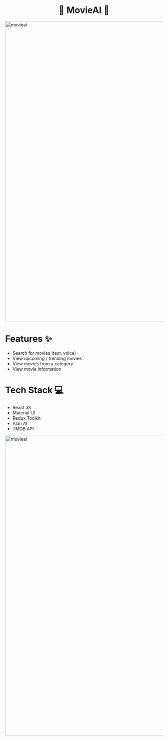 <div align='center'>

  #  🍿 MovieAI 🍿
</div>


<img width="959" alt="movieai" src="https://github.com/pratyush-ksingh/MovieAI/assets/82104084/e4b7b089-4e8a-4c9a-9fdb-39c5b90d07a9">



# Features ✨

- Search for movies (text, voice)
- View upcoming / trending movies
- View movies from a category
- View movie information




# Tech Stack 💻

- React JS
- Material UI
- Redux Toolkit
- Alan AI
- TMDB API
<img width="959" alt="movieai" src="https://github.com/pratyush-ksingh/MovieAI/assets/82104084/1db89164-bdde-491d-8739-fa0025473806">
